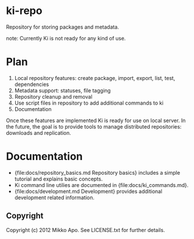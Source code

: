# ki-repo

Repository for storing packages and metadata.

note: Currently Ki is not ready for any kind of use.

# Plan

1. Local repository features: create package, import, export, list, test, dependencies
2. Metadata support: statuses, file tagging
3. Repository cleanup and removal
4. Use script files in repository to add additional commands to ki
5. Documentation

Once these features are implemented Ki is ready for use on local server. In the future, the goal is to provide tools
to manage distributed repositories: downloads and replication.

# Documentation

* {file:docs/repository_basics.md Repository basics} includes a simple tutorial and explains basic concepts.
* Ki command line utilies are documented in {file:docs/ki_commands.md}.
* {file:docs/development.md Development} provides additional development related information.

## Copyright

Copyright (c) 2012 Mikko Apo. See LICENSE.txt for further details.

